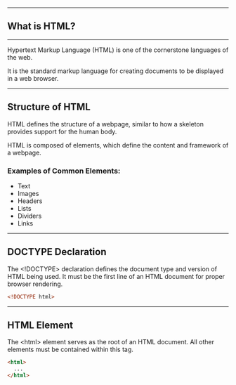 <br>

---
## What is HTML?
---

<span class="emphasis">Hypertext Markup Language</span> <span class="secondEmphasis">(HTML)</span> is one of the cornerstone <span class="emphasis">languages</span> of the web.

It is the <span class="emphasis">standard</span> markup language for creating <span class="emphasis">documents</span> to be displayed in a <span class="emphasis">web browser</span>.

---

## Structure of HTML

<span class="emphasis">HTML</span> defines the <span class="emphasis">structure</span> of a webpage, similar to how a skeleton provides support for the human body.

HTML is composed of <span class="emphasis">elements</span>, which define the <span class="emphasis">content</span> and framework of a webpage.

### Examples of Common Elements:

<div class="bullet2">

- Text
- Images
- Headers
- Lists
- Dividers
- Links

</div>

---

## DOCTYPE Declaration

The <span class="emphasis">&lt;!DOCTYPE&gt;</span> declaration defines the document type and version of HTML being used. It must be the first line of an HTML document for proper browser rendering.

```html
<!DOCTYPE html>
```

---

## HTML Element

The <span class="emphasis">&lt;html&gt;</span> element serves as the root of an HTML document. All other elements must be contained within this tag.

```html
<html>
  ...
</html>
```
